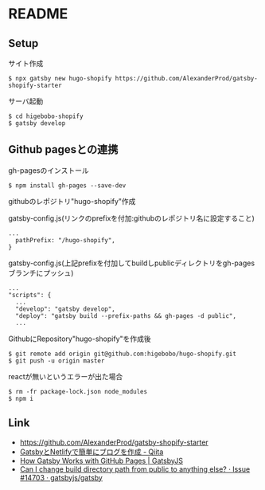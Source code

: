 # README

## Setup

サイト作成

    $ npx gatsby new hugo-shopify https://github.com/AlexanderProd/gatsby-shopify-starter

サーバ起動

    $ cd higebobo-shopify
    $ gatsby develop

## Github pagesとの連携

gh-pagesのインストール

    $ npm install gh-pages --save-dev

githubのレポジトリ"hugo-shopify"作成

gatsby-config.js(リンクのprefixを付加:githubのレポジトリ名に設定すること)

    ...
      pathPrefix: "/hugo-shopify",
    }

gatsby-config.js(上記prefixを付加してbuildしpublicディレクトリをgh-pagesブランチにプッシュ)

    ...
    "scripts": {
      ...
      "develop": "gatsby develop",
      "deploy": "gatsby build --prefix-paths && gh-pages -d public",
      ...

GithubにRepository"hugo-shopify"を作成後

    $ git remote add origin git@github.com:higebobo/hugo-shopify.git
    $ git push -u origin master
            
reactが無いというエラーが出た場合

    $ rm -fr package-lock.json node_modules
    $ npm i

## Link

* [ https://github\.com/AlexanderProd/gatsby\-shopify\-starter
](https://www.gatsbyjs.org/starters/AlexanderProd/gatsby-shopify-starter/)
* [GatsbyとNetlifyで簡単にブログを作成 \- Qiita](https://qiita.com/k-penguin-sato/items/7554e5e7e90aa10ae225)
* [How Gatsby Works with GitHub Pages \| GatsbyJS](https://www.gatsbyjs.org/docs/how-gatsby-works-with-github-pages/)
* [Can I change build directory path from public to anything else? · Issue \#14703 · gatsbyjs/gatsby](https://github.com/gatsbyjs/gatsby/issues/14703)

